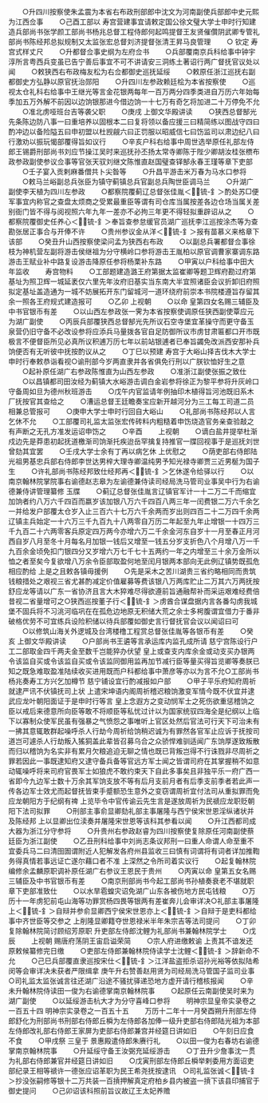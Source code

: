 <!-- { "loadSidebar": true } -->
　　○升四川按察使朱孟震为本省右布政刑部郎中沈文为河南副使兵部郎中史元熙为江西佥事
　　○己酉工部以  寿宫营建事宜请敕定国公徐文璧大学士申时行知建造兵部尚书张学颜工部尚书杨兆总督工程侍郎何起鸣提督王友贤催儹阴武卿专管礼部尚书陈经邦总拟规制又太监张宏总督刘济提督张清王昇马良管理
　　○  钦定  寿宫式样丈尺
　　○升都督佥事史纲为左府佥书
　　○兵部覆南京兵科给事中钟宇淳所言粤西兵变虽已告宁善后事宜不可不讲请安三洞练土著诏行两广督抚官议处以闻
　　○敕狭西右布政梅友松为右佥都御史巡抚延绥
　　○敕原任浙江巡抚右副都御史方弘静以原官抚治郧阳
　　○升四川左参政赖廷桧为本省按察使
　　○巡视太仓礼科右给事中王继光等言金花银两每年一百万两分四季类进自万历六年始每季加五万外解不前因以边饷银那进今借边饷一十七万有奇乞将加进二十万停免不允
　　○准北虏哑班台吉等袭父职
　　○庚戌  上御文华殿讲读
　　○狭西总督郜光先条陈边防八事一曰重培养以固根本二曰复将领以备应援三曰精简练以图战守四曰酌冲边以备险隘五曰申初盟以杜觊觎六曰正罚服以昭威信七曰饬监司以肃边纪八曰行激劝以振玩愒部覆得旨如议行
　　○辛亥户科右给事中周世选举原任礼部左侍郎王锡爵刑部尚书刘应节操江吴时来巡抚孙丕扬太常寺卿陈于陛少卿胡汝桂张槚布政参政副使参议佥事等官张天驭刘继文陈惟直赵国璧查铎郜永春王瑾等章下吏部
　　○壬子宴入贡剌麻番僧共卜尖昝等
　　○升昌平游击米万春为马水口参将
　　○敕马兰峪副总兵张臣为镇守蓟镇总兵官副总兵陶世臣调马兰
　　○升湖广副使李天植为四川左参政
　　○都察院覆蓟辽总督张佳胤＜锍-釒＞酌处苏□便军事宜内称官之查盘太烦商之受累最重臣等谓有司仓库当属按差各边仓场当属关差别衙门皆不得与阅视照六年九年一差亦不必拘三年更不得轻拟重辟诏从之
　　○都察院覆御史任养心＜锍-釒＞奉旨查参怠缓官员湖广巡抚李江巡按涂杰等为查勘张居正事合与开俸不许
　　○贵州参议金从洋＜锍-釒＞报有苗慕义来格章下该部
　　○癸丑升山西按察使梁问孟为狭西右布政
　　○以副总兵署都督佥事徐枝为神机营左副将游击侯继祖为分守横岭口参将游击王胤柏以原官调曹家寨调东路游击王赋业补中路复设游击降原任参将杨栗补东路
　　○甲寅以户科给事中田大年监收
　　寿宫物料
　　○工部题建造潞王府第据太监崔卿等题卫辉府勘过府第基址为照卫辉一城延袤仅六里先年汝府旧基实当东南大半宜照诸臣会议折卸旧府照拟定基址盖造通为一城不妨展拓开东门留城河一道环绕府前崇本书院楼遵旨存留其余一照各王府规式建造报可
　　○乙卯  上视朝
　　○以命  皇第四女名赐三辅臣及中书官银币有差
　　○以山西左参政张一霁为本省按察使调原任狭西副使覃应元为湖广副使
　　○丙辰兵部覆狭西总督郜光先所议石空寺堡宜革操守而更守备玉泉营仍旧守备不必改设参将应添兵马量拨各官自足防御所议市虏甘肃匾都口开市既极言不便督臣所见必真所议积逋万历七年以前站银逋者已奉旨蠲免改派西安那补兵饷便否有无听彼中抚按酌议从之
　　○丁巳以预建  寿宫于大峪山择吉伐木大学士申时行奉敕恭诣看视○谕刑部今岁两直隶并各省俱免行刑以广朕钦恤好生之意
　　○起补原任湖广右参政陈惟直为山西左参政
　　○准浙江副使张振之致仕
　　○以昌镇都司田汝经为蓟镇大水峪游击调白金岩参将徐正为黎平参将升灰岭口守备周如旦为德州秋班游击
　　○戊午内官监请年例抽印木植得旨河池既旧系木厂抚按官其查给之
　　○漕运总督王廷瞻奏宝应新开越河分为三工每工司道二员相兼总管报可
　　○庚申大学士申时行回自大峪山
　　○礼部尚书陈经邦以人言乞休不允
　　○工部覆司礼监太监张宏传砖料内粗糙着申饬烧造官务亲查验敲之有声断之无孔方准发运诏申饬之
　　○辛酉
　　上视朝
　　○谪白盐井提举杜渐戍边先是莽患初起抚道檄渐司饷渐托疾迨岳罕擒复持推官一牒回视事于是巡抚刘世曾劾其宜罢
　　○壬戌大学士余有丁再以病乞休  上优慰之
　　○荫吏部右侍郎陆光祖男基忠兵部右侍郎李世达男梓大理寺卿温纯男予知光禄寺卿贾三近男梴为国子生
　　○许礼部尚书陈经邦致仕经邦再＜锍-釒＞乞休遂令给驿以行
　　○以南京翰林院掌院事右谕德赵志皋为左谕德兼侍读司经局洗马管司业事吴中行为右谕德兼侍讲管理纂修  玉牒
　　○蓟辽总督张佳胤言辽镇官军计一十二万二千而缩宜加饷者约八万六千四百而嬴岁该加银八万六千四百八两三年一闰费银二万六千余乞一并给发户部覆太仓岁入止三百六十七万六千余两而岁出则四百二十二万四千余两辽镇主兵始定一十六万三千九百九十八两零自万历二年起至九年止增银一十四万三千九百二十六两零客兵原定四万两今亦增六万二千余金河东自岁十一月至春正月河西自岁八月至冬十月每名月加银一钱后又增至一钱五分岁支折色八个月增八万一千九百余金顷免扣门银四分又岁增六万七千七十五两约一年之内增至三十余万金所以恤之者至矣今复欲增八万余令臣部取盈何地至闰月银两本部向无此例辽镇势既孤危相应酌给  上是之且敕各镇毋援例
　　○先是采木之苦川湖贵三省约略相同而贵筑钱粮措处之艰视三省尤甚酌减定价值雇募等费该银八万两库贮止二万其六万两抚按舒应龙等请以广东一省协济且言大木猝难尽得欲遵前旨通融帮补而采运艰难经费倍昔视二省量增可之○狭西巡按董子行＜锍-釒＞虏酋合谋盘据内言各番勾虏我城堡不固兵将不习洮河临巩在在孤危边地原无积储大荒之余士多枵腹谓宜借力于番非破格优劳不可宜练兵设险积储以待兵部覆如御史言行督抚官会议以闻诏曰可
　　○以修筑山海关外逻城及台湾楼橹工程赏总督张佳胤等各银币有差
　　○癸亥  上御文华殿讲读
　　○户部尚书王遴等言承运库内监孔成所请  慈宁宫陈设行户工二部取金四千两夫金至数千岂能猝办伏望  皇上或查支内库余金或动支买办银两令该监自买或令该监自买或令该监同御用监再加节减行臣等量买得旨览卿等奏朕已知之既急难取盈准陆续收买进用既而户科都给事中萧彦等亦以为言不允○工部尚书杨兆奏寿工方兴乞加樽节  慈宁铺设宜行酌减报如户部
　　○甲子平乐府知府周祈就逮严讯不伏镇抚司上状  上遣宋坤语内阁周祈稽迟粮饷激变军情今既不伏宜并逮武应龙叶朝阳面证于是申时行等言  皇上念遐方之变动悯军士之死伤欲重惩稽饷之臣以戒后来德意所向臣等敢不将顺臣等私忧过计以为国家统驭四海全是纪纲以上临下以寡制众使军民虽有强暴之气愤怨之事唯听上官区处然后官法可行天下可治未有一拂其意辄敢群起噪呼杀人行劫今周祈给饷稍迟诚为有罪然各官军止应诉于抚按司道岂可遽杀人行劫叛入猺狪盖此辈皆召募乌合之众骄悍难驯适闻广东饷厚遂致叛散而归以稽饷为名实非有累月欠粮追迫无聊之情也既已背叛岂得不行诛戮非尽周祈之罪若因此一事既逮知府又逮守备兵备等官远方军士闻之皆谓司府在其掌握稍不如意动辄噪呼将来司府官畏军士如狼虎不敢约束天下自此多事矣且非独平乐一府广西一省即今九边军士数十万余其军饷支放不等有后月支前月者有后季支前季者若此声一传各边军士效尤而起督抚皆束手蹙额恐生意外之变窃谓周祈宜付法司从重拟罪而免应龙朝阳方于纪纲有禆  上览毕令中官传谕云先生言是遂放周祈为民禠应龙职贬朝阳下法司拟罪
　　○刑部主事俞显卿劾礼部主事屠隆与西宁侯宋世恩淫纵诸状并及陈经邦  上以显卿出位渎奏并屠隆宋世恩等该科其参看以闻
　　○升江西都司成大器为浙江分守参将
　　○升贵州右参政赵睿为四川按察使复除原任河南副使蔡廷臣为浙江副使
　　○乙丑刑科给事中刘尚志条议邦刑一曰重人命谓人命至重不宜委兵马二曰清囹圄谓附近人犯解发各府州县监收三曰慎有词谓将有词者详加推鞫务得真情若事远证亡遂尔藉口者不准  上深然之令所司着实议行
　　○起复翰林院编修余孟麟原职调补原任湖广右参议王恩民于贵州
　　○丙寅以命  皇第五女名赐三辅臣及中书官银币有差
　　○南京刑部尚书今起工部尚书孙植奏衰老不堪就职章下吏部准致仕
　　○以水旱雹蝗灾诏免湖广山东各被伤地方民屯钱粮
　　○万历十一年虏犯前屯山海等功罪赏杨四畏等银两有差崔奔儿会审详决○礼部主事屠隆上＜锍-釒＞自辩并参俞显卿西宁侯宋世恩亦上＜锍-釒＞自辩于是吏科都给事中齐世臣等交参之  上削隆显卿籍夺世恩禄米半年朱宗吉等法司提问
　　○丁卯复除翰林院简讨顾绍芳原职  升吏部左侍郎沈鲤为礼部尚书兼翰林院学士
　　○戊辰
　　上视朝  赐唐府荡阴王宙启谥荣简
　　○宗人府进缴敕谕  上责其不谙发还原敕候纂修完日缴
　　○吏部左侍郎兼翰林院侍读学士沈鲤＜锍-釒＞辞新命不允
　　○己巳兵部覆直隶巡按宋仕＜锍-釒＞江洋盐盗拒杀诏孙光裕等依拟陆希闵等会审详决未获者严限缉拿  庚午升右赞善赵用贤为司经局洗马管国子监司业事○司礼监太监张诚言往还湖广沿途不骚扰驿递恐地方虚开请行稽核报闻
　　○辛未升翰林院侍读田一俊为右谕德掌南京翰林院事
　　○起原任云南副使吴时来为湖广副使
　　○以延绥游击杭大才为分守喜峰口参将
　　明神宗显皇帝实录卷之一百五十四
明神宗实录卷之一百五十五
　　万历十二年十一月癸酉朔升刑部左侍郎舒化为刑部尚书刑部右侍郎丘橓为左侍郎各加俸一级升吏部右侍郎陆光祖为本部左侍郎改礼部右侍郎王家屏为吏部右侍郎兼宫并经筵日讲如旧
　　○午刻日应食不食
　　○甲戌祭  三皇于  景惠殿遣侍郎朱赓行礼
　　○以田一俊为右春坊右谕德掌南京翰林院事
　　○升延绥守备王汝弼充延绥游击
　　○丁丑升少詹事沈一贯为礼部右侍郎兼官并经筵日讲如旧
　　○戊寅刑部左侍郎丘橓举剌委用方面诏吏部纪录王相等禠许一德张应诏革职为民王希尧抚按逮讯　○司礼监张诚＜锍-釒＞抄没张嗣修等银十二万共装一百摃押解真定府柏乡县内被盗一摃下该县印捕官于御史提问
　　○己卯诏该科照前旨议故辽王太妃养赡
